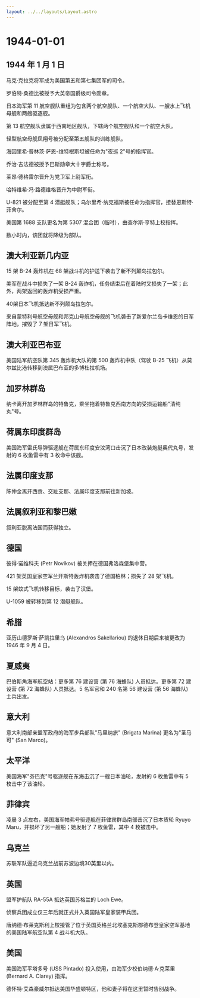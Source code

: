 ```yaml
---
layout: ../../layouts/Layout.astro
---
```


# 1944-01-01

## 1944 年 1 月 1 日

马克·克拉克将军成为美国第五和第七集团军的司令。

罗伯特·桑德比被授予大英帝国爵级司令勋章。

日本海军第 11
航空舰队重组为包含两个航空舰队、一个航空大队、一艘水上飞机母舰和两艘驱逐舰。

第 13 航空舰队隶属于西南地区舰队，下辖两个航空舰队和一个航空大队。

轻型航空母舰凤翔号被分配至第五舰队的训练舰队。

海因里希·普林茨·萨恩-维特根斯坦被任命为"夜巡 2"号的指挥官。

乔治·吉法德被授予巴斯勋章大十字爵士称号。

莱昂·德格雷尔晋升为党卫军上尉军衔。

哈特维希·冯·路德维格晋升为中尉军衔。

U-821 被分配至第 4
潜艇舰队；乌尔里希·纳克福斯被任命为指挥官，接替恩斯特·菲舍尔。

美国第 1688 支队更名为第 5307 混合团（临时），由查尔斯·亨特上校指挥。

数小时内，该团就将降级为部队。

## 澳大利亚新几内亚

15 架 B-24 轰炸机在 68 架战斗机的护送下袭击了新不列颠岛拉包尔。

美军在战斗中损失了一架 B-24
轰炸机，任务结束后在着陆时又损失了一架；此外，两架返回的轰炸机受损严重。

40架日本飞机抵达新不列颠岛拉包尔。

来自蒙特利号航空母舰和邦克山号航空母舰的飞机袭击了新爱尔兰岛卡维恩的日军阵地，摧毁了
7 架日军飞机。

## 澳大利亚巴布亚

美国陆军航空队第 345 轰炸机大队的第 500 轰炸机中队（驾驶 B-25
飞机）从莫尔兹比港转移到澳属巴布亚的多博杜拉机场。

## 加罗林群岛

纳卡离开加罗林群岛的特鲁克，乘坐拖着特鲁克西南方向的受损运输船"清纯丸"号。

## 荷属东印度群岛

美国海军雷氏导弹驱逐舰在荷属东印度安汶湾口击沉了日本改装炮艇奥代丸号，发射的
6 枚鱼雷中有 3 枚命中该舰。

## 法属印度支那

陈仲金离开西贡、交趾支那、法属印度支那前往新加坡。

## 法属叙利亚和黎巴嫩

叙利亚脱离法国而获得独立。

## 德国

彼得·诺维科夫 (Petr Novikov) 被关押在德国弗洛森堡集中营。

421 架英国皇家空军兰开斯特轰炸机袭击了德国柏林；损失了 28 架飞机。

15 架蚊式飞机转移目标，袭击了汉堡。

U-1059 被转移到第 12 潜艇舰队。

## 希腊

亚历山德罗斯·萨凯拉里乌 (Alexandros Sakellariou) 的退休日期后来被更改为
1946 年 9 月 4 日。

## 夏威夷

巴伯斯角海军航空站：更多第 76 建设营 (第 76 海蜂队) 人员抵达。更多第 72
建设营 (第 72 海蜂队) 人员抵达。5 名军官和 240 名第 56 建设营 (第 56
海蜂队) 士兵出发。

## 意大利

意大利南部亲盟军政府的海军步兵部队"马里纳旅" (Brigata Marina)
更名为"圣马可" (San Marco)。

## 太平洋

美国海军"芬巴克"号驱逐舰在东海击沉了一艘日本油轮，发射的 6 枚鱼雷中有 5
枚击中了该油轮。

## 菲律宾

凌晨 3 点左右，美国海军帕弗号驱逐舰在菲律宾群岛南部击沉了日本货轮 Ryuyo
Maru，并损坏了另一艘船；她发射了 7 枚鱼雷，其中 4 枚被击中。

## 乌克兰

苏联军队逼近乌克兰战前苏波边境30英里以内。

## 英国

盟军护航队 RA-55A 抵达英国苏格兰的 Loch Ewe。

侦察兵团成立仅三年后就正式并入英国陆军皇家装甲兵团。

唐纳德·布莱克斯利上校接管了位于英国英格兰北埃塞克斯郡德布登皇家空军基地的美国陆军航空队第
4 战斗机大队。

## 美国

美国海军平塔多号 (USS Pintado) 投入使用，由海军少校伯纳德·A·克莱里
(Bernard A. Clarey) 指挥。

德怀特·艾森豪威尔抵达美国华盛顿特区，他和妻子将在这里暂时告别战争。